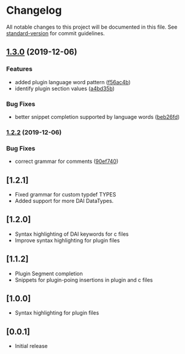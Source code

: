 # Changelog

All notable changes to this project will be documented in this file. See [standard-version](https://github.com/conventional-changelog/standard-version) for commit guidelines.

## [1.3.0](https://github.com/vivekvjn/dai-plugin/compare/v1.2.2...v1.3.0) (2019-12-06)


### Features

* added plugin language word pattern ([f56ac4b](https://github.com/vivekvjn/dai-plugin/commit/f56ac4b58f07f1ef7cfa82ddc16c23bded2f1b0a))
* identify plugin section values ([a4bd35b](https://github.com/vivekvjn/dai-plugin/commit/a4bd35bce65e32ce698a272a36f7e223c89e2a59))


### Bug Fixes

* better snippet completion supported by language words ([beb26fd](https://github.com/vivekvjn/dai-plugin/commit/beb26fd462340ee69fba714cd155cd98ebe48e76))

### [1.2.2](https://github.com/vivekvjn/dai-plugin/compare/v1.2.1...v1.2.2) (2019-12-06)


### Bug Fixes

* correct grammar for comments ([90ef740](https://github.com/vivekvjn/dai-plugin/commit/90ef740cab9010d0d7504abee337380e400f1b38))

## [1.2.1]

- Fixed grammar for custom typdef TYPES
- Added support for more DAI DataTypes.

## [1.2.0]

- Syntax highlighting of DAI keywords for c files
- Improve syntax highlighting for plugin files

## [1.1.2]

- Plugin Segment completion
- Snippets for plugin-poing insertions in plugin and c files

## [1.0.0]

- Syntax highlighting for plugin files

## [0.0.1]

- Initial release
